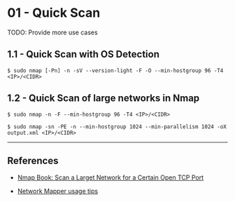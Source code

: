 # 01 - Quick Scan

TODO: Provide more use cases

## 1.1 - Quick Scan with OS Detection

```
$ sudo nmap [-Pn] -n -sV --version-light -F -O --min-hostgroup 96 -T4 <IP>/<CIDR>
```

## 1.2 - Quick Scan of large networks in Nmap

```
$ sudo nmap -n -F --min-hostgroup 96 -T4 <IP>/<CIDR>

$ sudo nmap -sn -PE -n --min-hostgroup 1024 --min-parallelism 1024 -oX output.xml <IP>/<CIDR>
```

---
## References

- [Nmap Book: Scan a Larget Network for a Certain Open TCP Port](https://nmap.org/book/solution-find-open-port.html)

- [Network Mapper usage tips](https://miloserdov.org/?p=3639)